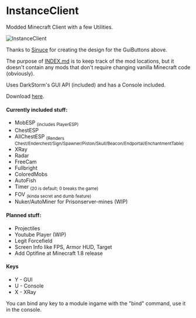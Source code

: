 InstanceClient
==============

Modded Minecraft Client with a few Utilities.

![InstanceClient](https://dl.dropboxusercontent.com/u/82137075/2906_145732_76.png)

Thanks to [Sinuce](http://denmarkinminecraft.com/profile/4517920) for creating the design for the GuiButtons above.

The purpose of [INDEX.md](https://github.com/instance01/InstanceClient/blob/master/INDEX.md) is to keep track of the mod locations, but it doesn't contain any mods that don't require changing vanilla Minecraft code (obviously).


Uses DarkStorm's GUI API (included) and has a Console included.


Download [here](https://github.com/instance01/InstanceClient/releases).


#### Currently included stuff:


- MobESP <sub>(includes PlayerESP)</sub>
- ChestESP
- AllChestESP <sub>(Renders Chest/Enderchest/Sign/Spawner/Piston/Skull/Beacon/Endportal/EnchantmentTable)</sub>
- XRay
- Radar
- FreeCam
- Fullbright
- ColoredMobs
- AutoFish
- Timer <sub>(20 is default; 0 breaks the game)</sub>
- FOV <sub>(kinda secret and dumb feature)</sub>
- Nuker/AutoMiner for Prisonserver-mines (WIP)


#### Planned stuff:


- Projectiles
- Youtube Player (WIP)
- Legit Forcefield
- Screen Info like FPS, Armor HUD, Target
- Add Optifine at Minecraft 1.8 release


#### Keys

- Y - GUI
- U - Console
- X - XRay


You can bind any key to a module ingame with the "bind" command, use it in the console.
